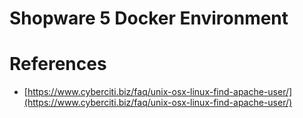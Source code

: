 # Shopware 5 Docker Environment


# References

- [https://www.cyberciti.biz/faq/unix-osx-linux-find-apache-user/](https://www.cyberciti.biz/faq/unix-osx-linux-find-apache-user/)
